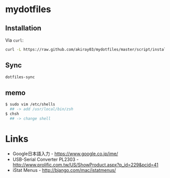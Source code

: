 # mydotfiles

## Installation

Via `curl`:

```bash
curl -L https://raw.github.com/akiray03/mydotfiles/master/script/install.sh | bash
```

## Sync

```bash
dotfiles-sync
```

## memo

```bash
$ sudo vim /etc/shells
  ## -> add /usr/local/bin/zsh
$ chsh
  ## -> change shell
```

# Links

 - Google日本語入力 - https://www.google.co.jp/ime/
 - USB-Serial Converter PL2303 - http://www.prolific.com.tw/US/ShowProduct.aspx?p_id=229&pcid=41
 - iStat Menus - http://bjango.com/mac/istatmenus/
